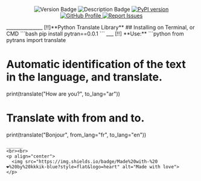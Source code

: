 <p align="center">
  <img src="https://img.shields.io/badge/d9c-PyPI-red" alt="Version Badge">
  <img src="https://img.shields.io/badge/pytran:%20Python%20translating%20library.-8A2B295" alt="Description Badge">
  <a href="https://badge.fury.io/py/pytran">
    <img src="https://badge.fury.io/py/pytran.svg" alt="PyPI version">
  </a>
  <br>
  <a href="https://github.com/kkkik">
    <img src="https://img.shields.io/badge/GitHub-Profile-black?logo=github" alt="GitHub Profile">
  </a>
  <a href="https://t.me/TastyCode">
    <img src="https://img.shields.io/badge/Report%20Issues-Telegram-blue?logo=telegram" alt="Report Issues">
  </a>
</p>
_______________
[!!]**Python Translate Library**
## Installing on Terminal, or CMD
```bash
pip install pytran==0.0.1
```
___
[!!] **Use:**
```python
from pytrans import translate

# Automatic identification of the text in the language, and translate.
print(translate("How are you?", to_lang="ar"))  

# Translate with from and to.
print(translate("Bonjour", from_lang="fr", to_lang="en"))
```
______
<br><br>
<p align="center">
  <img src="https://img.shields.io/badge/Made%20with-%20❤️%20by%20kkkik-blue?style=flat&logo=heart" alt="Made with love">
</p>